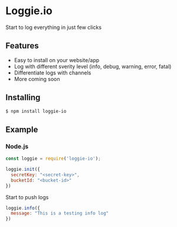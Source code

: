 # Loggie.io

Start to log everything in just few clicks

## Features

- Easy to install on your website/app
- Log with different sverity level (info, debug, warning, error, fatal)
- Differentiate logs with channels
- More coming soon

## Installing

```bash
$ npm install loggie-io
```

## Example

### Node.js

```js
const loggie = require('loggie-io');

loggie.init({
  secretKey: "<secret-key>",
  bucketId: "<bucket-id>"
})
```
Start to push logs

```js
loggie.info({
  message: "This is a testing info log"
})
```